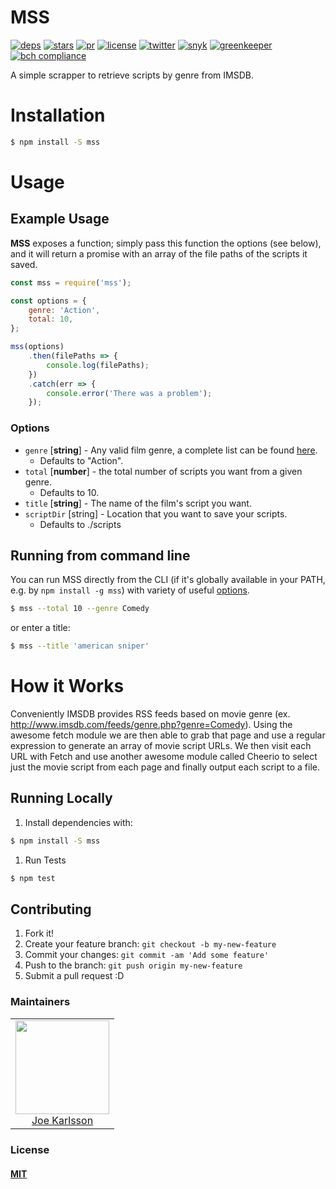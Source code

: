 # MSS

[![deps][deps]][deps-url]
[![stars][stars]][stars-url]
[![pr][pr]][pr-url]
[![license][license]][license-url]
[![twitter][twitter]][twitter-url]
[![snyk][snyk]][snyk-url]
[![greenkeeper][greenkeeper]][greenkeeper-url]
[![bch compliance][bchcompliance]][bchcompliance-url]

A simple scrapper to retrieve scripts by genre from IMSDB.

# Installation

```bash
$ npm install -S mss
```

# Usage

## Example Usage

**MSS** exposes a function; simply pass this function the options (see below), and it will return a promise with an array of the file paths of the scripts it saved.

```javascript
const mss = require('mss');

const options = {
	genre: 'Action',
	total: 10,
};

mss(options)
	.then(filePaths => {
		console.log(filePaths);
	})
	.catch(err => {
		console.error('There was a problem');
	});
```

### Options

* `genre` [__string__] - Any valid film genre, a complete list can be found [here](https://github.com/JoeKarlsson/movie-script-scrapper/blob/master/src/helper/isValidGenre.js).
  * Defaults to "Action".
* `total` [__number__] - the total number of scripts you want from a given genre.
  * Defaults to 10.
* `title` [__string__] - The name of the film's script you want.
* `scriptDir` [string] - Location that you want to save your scripts.
  * Defaults to ./scripts

## Running from command line

You can run MSS directly from the CLI (if it's globally available in your PATH, e.g. by `npm install -g mss`) with variety of useful [options](https://github.com/JoeKarlsson/movie-script-scrapper#options).

```bash
$ mss --total 10 --genre Comedy
```

or enter a title:

```bash
$ mss --title 'american sniper'
```

# How it Works

Conveniently IMSDB provides RSS feeds based on movie genre (ex. <http://www.imsdb.com/feeds/genre.php?genre=Comedy>). Using the awesome fetch module we are then able to grab that page and use a regular expression to generate an array of movie script URLs. We then visit each URL with Fetch and use another awesome module called Cheerio to select just the movie script from each page and finally output each script to a file.

## Running Locally

1. Install dependencies with:

```bash
$ npm install -S mss
```

1. Run Tests

```bash
$ npm test
```

## Contributing

1. Fork it!
1. Create your feature branch: `git checkout -b my-new-feature`
1. Commit your changes: `git commit -am 'Add some feature'`
1. Push to the branch: `git push origin my-new-feature`
1. Submit a pull request :D

### Maintainers

<table>
  <tbody>
    <tr>
      <td align="center">
        <img width="150 height="150"
        src="https://avatars.githubusercontent.com/JoeKarlsson?v=3">
        <br />
        <a href="https://github.com/JoeKarlsson">Joe Karlsson</a>
      </td>
    <tr>
  <tbody>
</table>

### License

#### [MIT](./LICENSE)

[deps]: https://david-dm.org/JoeKarlsson/movie-script-scrapper/status.svg
[deps-url]: https://david-dm.org/JoeKarlsson/movie-script-scrapper
[pr]: https://img.shields.io/badge/PRs-welcome-brightgreen.svg
[pr-url]: CONTRIBUTING.md
[stars]: https://img.shields.io/github/stars/JoeKarlsson/movie-script-scrapper.svg?style=flat-square
[stars-url]: https://github.com/JoeKarlsson/movie-script-scrapper/stargazers
[license]: https://img.shields.io/github/license/JoeKarlsson/movie-script-scrapper.svg
[license-url]: https://github.com/JoeKarlsson/movie-script-scrapper/blob/master/LICENSE
[twitter]: https://img.shields.io/twitter/url/https/github.com/JoeKarlsson/movie-script-scrapper.svg?style=social&style=flat-square
[twitter-url]: https://twitter.com/intent/tweet?text=Movie%20Site%20Scrapper:&url=https%3A%2F%2Fgithub.com%2FJoeKarlsson%2Fmovie-script-scrapper
[greenkeeper]: https://badges.greenkeeper.io/JoeKarlsson/movie-script-scrapper.svg
[greenkeeper-url]: https://greenkeeper.io/
[snyk]: https://snyk.io/test/github/joekarlsson/movie-script-scrapper/badge.svg
[snyk-url]: https://snyk.io/test/github/joekarlsson/movie-script-scrapper
[bchcompliance]: https://bettercodehub.com/edge/badge/JoeKarlsson/movie-script-scrapper?branch=master
[bchcompliance-url]: https://bettercodehub.com/
